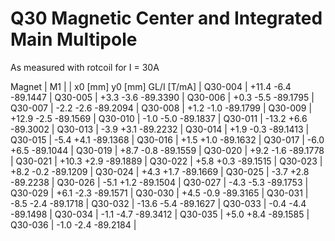 Q30 Magnetic Center and Integrated Main Multipole
=================================================

As measured with rotcoil for I =  30A

Magnet  |             M1               |
        | x0 [mm]  y0 [mm] GL/I [T/mA] |
Q30-004 |   +11.4     -6.4   -89.1447  |
Q30-005 |    +3.3     -3.6   -89.3390  |
Q30-006 |    +0.3     -5.5   -89.1795  |
Q30-007 |    -2.2     -2.6   -89.2094  |
Q30-008 |    +1.2     -1.0   -89.1799  |
Q30-009 |   +12.9     -2.5   -89.1569  |
Q30-010 |    -1.0     -5.0   -89.1837  |
Q30-011 |   -13.2     +6.6   -89.3002  |
Q30-013 |    -3.9     +3.1   -89.2232  |
Q30-014 |    +1.9     -0.3   -89.1413  |
Q30-015 |    -5.4     +4.1   -89.1368  |
Q30-016 |    +1.5     +1.0   -89.1632  |
Q30-017 |    -6.0     +6.5   -89.1044  |
Q30-019 |    +8.7     -0.8   -89.1559  |
Q30-020 |    +9.2     -1.6   -89.1778  |
Q30-021 |   +10.3     +2.9   -89.1889  |
Q30-022 |    +5.8     +0.3   -89.1515  |
Q30-023 |    +8.2     -0.2   -89.1209  |
Q30-024 |    +4.3     +1.7   -89.1669  |
Q30-025 |    -3.7     +2.8   -89.2238  |
Q30-026 |    -5.1     +1.2   -89.1504  |
Q30-027 |    -4.3     -5.3   -89.1753  |
Q30-029 |    +6.1     -2.3   -89.1571  |
Q30-030 |    +4.5     -0.9   -89.3165  |
Q30-031 |    -8.5     -2.4   -89.1718  |
Q30-032 |   -13.6     -5.4   -89.1627  |
Q30-033 |    -0.4     -4.4   -89.1498  |
Q30-034 |    -1.1     -4.7   -89.3412  |
Q30-035 |    +5.0     +8.4   -89.1585  |
Q30-036 |    -1.0     -2.4   -89.2184  |
